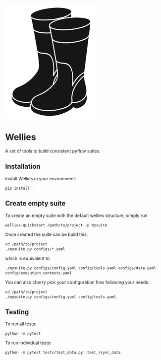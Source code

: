 ![](logo_wellies.png)

# Wellies

A set of tools to build consistent pyflow suites.

## Installation

Install Wellies in your environment:

    pip install .

## Create empty suite

To create an empty suite with the default wellies structure, simply run

    wellies-quickstart /path/to/project -p mysuite

Once created the suite can be build this:

    cd /path/to/project
    ./mysuite.py configs/*.yaml

which is equivalent to

    ./mysuite.py configs/config.yaml config/tools.yaml configs/data.yaml config/execution_contexts.yaml

You can also cherry pick your configuration files following your needs:

    cd /path/to/project
    ./mysuite.py configs/config.yaml config/tools.yaml


## Testing

To run all tests:

    python -m pytest

To run individual tests:

    python -m pytest tests/test_data.py::test_rsync_data